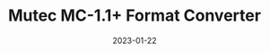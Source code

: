 ---
title: "Mutec MC-1.1+ Format Converter"
linkTitle: "Mutec MC-1.1+"
date: 2023-01-22
weight: 2
description: >
  En beskrivelse av en format-konvertør som ikke er i bruk.
---